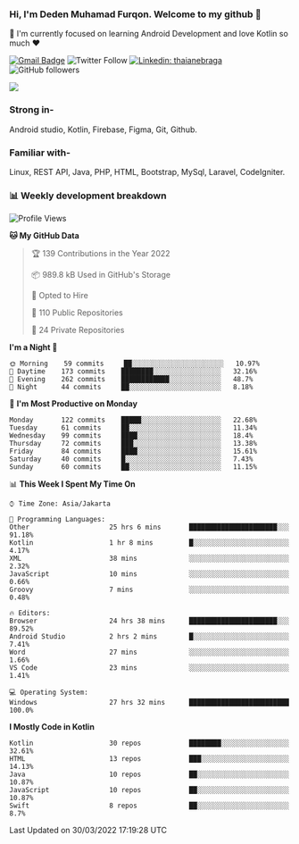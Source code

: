 ### Hi, I'm Deden Muhamad Furqon. Welcome to my github 👋

<!--
**furqoncreative/furqoncreative** is a ✨ _special_ ✨ repository because its `README.md` (this file) appears on your GitHub profile.

Here are some ideas to get you started:

- 🔭 I’m currently working on ...
- 👯 I’m looking to collaborate on ...
- 🤔 I’m looking for help with ...
- 💬 Ask me about ...
- 📫 How to reach me: ...
- 😄 Pronouns: ...
- ⚡ Fun fact: ...
-->

  🌱 I'm currently focused on learning Android Development and love Kotlin so much ❤ 

[![Gmail Badge](https://img.shields.io/badge/-furqoncreative24@gmail.com-c14438?style=flat-square&logo=Gmail&logoColor=white&link=mailto:furqoncreative24@gmail.com)](mailto:furqoncreative24@gmail.com)
![Twitter Follow](https://img.shields.io/twitter/follow/furqoncreative?label=Follow)
[![Linkedin: thaianebraga](https://img.shields.io/badge/-Deden_Muhamad_Furqon-blue?style=flat-square&logo=Linkedin&logoColor=white&link=https://www.linkedin.com/in/anmol-p-singh/)](https://www.linkedin.com/in/furqoncreative/)
![GitHub followers](https://img.shields.io/github/followers/furqoncreative?label=Follow&style=social)

<img src="https://github-readme-stats.sera5-dev.vercel.app/api?username=furqoncreative&hide=stars&show_icons=true&count_private=true&include_all_commits=true&title_color=#008080&icon_color=#008080&hide_border=true" width="">

### Strong in-

Android studio, Kotlin, Firebase, Figma, Git, Github.

### Familiar with-
Linux, REST API, Java, PHP, HTML, Bootstrap, MySql, Laravel, CodeIgniter.

### 📊 Weekly development breakdown

<!--START_SECTION:waka-->
![Profile Views](http://img.shields.io/badge/Profile%20Views-0-blue)

**🐱 My GitHub Data** 

> 🏆 139 Contributions in the Year 2022
 > 
> 📦 989.8 kB Used in GitHub's Storage 
 > 
> 💼 Opted to Hire
 > 
> 📜 110 Public Repositories 
 > 
> 🔑 24 Private Repositories  
 > 
**I'm a Night 🦉** 

```text
🌞 Morning    59 commits     ██░░░░░░░░░░░░░░░░░░░░░░░   10.97% 
🌆 Daytime    173 commits    ████████░░░░░░░░░░░░░░░░░   32.16% 
🌃 Evening    262 commits    ████████████░░░░░░░░░░░░░   48.7% 
🌙 Night      44 commits     ██░░░░░░░░░░░░░░░░░░░░░░░   8.18%

```
📅 **I'm Most Productive on Monday** 

```text
Monday       122 commits    █████░░░░░░░░░░░░░░░░░░░░   22.68% 
Tuesday      61 commits     ██░░░░░░░░░░░░░░░░░░░░░░░   11.34% 
Wednesday    99 commits     ████░░░░░░░░░░░░░░░░░░░░░   18.4% 
Thursday     72 commits     ███░░░░░░░░░░░░░░░░░░░░░░   13.38% 
Friday       84 commits     ████░░░░░░░░░░░░░░░░░░░░░   15.61% 
Saturday     40 commits     █░░░░░░░░░░░░░░░░░░░░░░░░   7.43% 
Sunday       60 commits     ██░░░░░░░░░░░░░░░░░░░░░░░   11.15%

```


📊 **This Week I Spent My Time On** 

```text
⌚︎ Time Zone: Asia/Jakarta

💬 Programming Languages: 
Other                    25 hrs 6 mins       ██████████████████████░░░   91.18% 
Kotlin                   1 hr 8 mins         █░░░░░░░░░░░░░░░░░░░░░░░░   4.17% 
XML                      38 mins             ░░░░░░░░░░░░░░░░░░░░░░░░░   2.32% 
JavaScript               10 mins             ░░░░░░░░░░░░░░░░░░░░░░░░░   0.66% 
Groovy                   7 mins              ░░░░░░░░░░░░░░░░░░░░░░░░░   0.48%

🔥 Editors: 
Browser                  24 hrs 38 mins      ██████████████████████░░░   89.52% 
Android Studio           2 hrs 2 mins        █░░░░░░░░░░░░░░░░░░░░░░░░   7.41% 
Word                     27 mins             ░░░░░░░░░░░░░░░░░░░░░░░░░   1.66% 
VS Code                  23 mins             ░░░░░░░░░░░░░░░░░░░░░░░░░   1.41%

💻 Operating System: 
Windows                  27 hrs 32 mins      █████████████████████████   100.0%

```

**I Mostly Code in Kotlin** 

```text
Kotlin                   30 repos            ████████░░░░░░░░░░░░░░░░░   32.61% 
HTML                     13 repos            ███░░░░░░░░░░░░░░░░░░░░░░   14.13% 
Java                     10 repos            ██░░░░░░░░░░░░░░░░░░░░░░░   10.87% 
JavaScript               10 repos            ██░░░░░░░░░░░░░░░░░░░░░░░   10.87% 
Swift                    8 repos             ██░░░░░░░░░░░░░░░░░░░░░░░   8.7%

```



 Last Updated on 30/03/2022 17:19:28 UTC
<!--END_SECTION:waka-->

